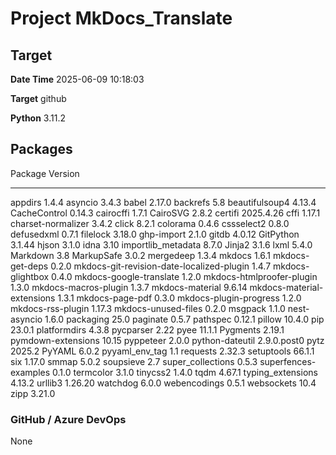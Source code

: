 # Project MkDocs_Translate
  
## Target
  
**Date Time**         2025-06-09 10:18:03
  
**Target**            github
  
**Python**            3.11.2
  
## Packages
  
Package                                   Version
----------------------------------------- -----------
appdirs                                   1.4.4
asyncio                                   3.4.3
babel                                     2.17.0
backrefs                                  5.8
beautifulsoup4                            4.13.4
CacheControl                              0.14.3
cairocffi                                 1.7.1
CairoSVG                                  2.8.2
certifi                                   2025.4.26
cffi                                      1.17.1
charset-normalizer                        3.4.2
click                                     8.2.1
colorama                                  0.4.6
cssselect2                                0.8.0
defusedxml                                0.7.1
filelock                                  3.18.0
ghp-import                                2.1.0
gitdb                                     4.0.12
GitPython                                 3.1.44
hjson                                     3.1.0
idna                                      3.10
importlib_metadata                        8.7.0
Jinja2                                    3.1.6
lxml                                      5.4.0
Markdown                                  3.8
MarkupSafe                                3.0.2
mergedeep                                 1.3.4
mkdocs                                    1.6.1
mkdocs-get-deps                           0.2.0
mkdocs-git-revision-date-localized-plugin 1.4.7
mkdocs-glightbox                          0.4.0
mkdocs-google-translate                   1.2.0
mkdocs-htmlproofer-plugin                 1.3.0
mkdocs-macros-plugin                      1.3.7
mkdocs-material                           9.6.14
mkdocs-material-extensions                1.3.1
mkdocs-page-pdf                           0.3.0
mkdocs-plugin-progress                    1.2.0
mkdocs-rss-plugin                         1.17.3
mkdocs-unused-files                       0.2.0
msgpack                                   1.1.0
nest-asyncio                              1.6.0
packaging                                 25.0
paginate                                  0.5.7
pathspec                                  0.12.1
pillow                                    10.4.0
pip                                       23.0.1
platformdirs                              4.3.8
pycparser                                 2.22
pyee                                      11.1.1
Pygments                                  2.19.1
pymdown-extensions                        10.15
pyppeteer                                 2.0.0
python-dateutil                           2.9.0.post0
pytz                                      2025.2
PyYAML                                    6.0.2
pyyaml_env_tag                            1.1
requests                                  2.32.3
setuptools                                66.1.1
six                                       1.17.0
smmap                                     5.0.2
soupsieve                                 2.7
super_collections                         0.5.3
superfences-examples                      0.1.0
termcolor                                 3.1.0
tinycss2                                  1.4.0
tqdm                                      4.67.1
typing_extensions                         4.13.2
urllib3                                   1.26.20
watchdog                                  6.0.0
webencodings                              0.5.1
websockets                                10.4
zipp                                      3.21.0
  
### GitHub / Azure DevOps
  
None
  
